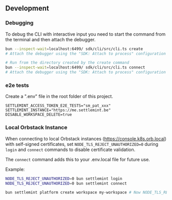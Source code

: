## Development

### Debugging

To debug the CLI with interactive input you need to start the command from the terminal and then attach the debugger.

```bash
bun --inspect-wait=localhost:6499/ sdk/cli/src/cli.ts create
# Attach the debugger using the "SDK: Attach to process" configuration

# Run from the directory created by the create command
bun --inspect-wait=localhost:6499/ sdk/cli/src/cli.ts connect
# Attach the debugger using the "SDK: Attach to process" configuration
```

### e2e tests

Create a ".env" file in the root folder of this project.

```env
SETTLEMINT_ACCESS_TOKEN_E2E_TESTS="sm_pat_xxx"
SETTLEMINT_INSTANCE="https://me.settlemint.be"
DISABLE_WORKSPACE_DELETE=true
```

### Local Orbstack Instance

When connecting to local Orbstack instances (<https://console.k8s.orb.local>) with self-signed certificates, set `NODE_TLS_REJECT_UNAUTHORIZED=0` during `login` and `connect` commands to disable certificate validation.

The `connect` command adds this to your .env.local file for future use.

Example:

```bash
NODE_TLS_REJECT_UNAUTHORIZED=0 bun settlemint login
NODE_TLS_REJECT_UNAUTHORIZED=0 bun settlemint connect

bun settlemint platform create workspace my-workspace # Now NODE_TLS_REJECT_UNAUTHORIZED is used from .env.local
```
